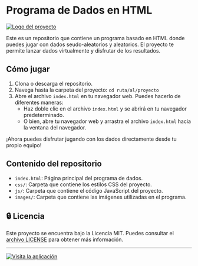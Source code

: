 # Programa de Dados en HTML

[![Logo del proyecto](./images/dice.gif)](https://media.tenor.com/5En-9o6PM6UAAAAC/dice.gif)

Este es un repositorio que contiene un programa basado en HTML donde puedes jugar con dados seudo-aleatorios y aleatorios. El proyecto te permite lanzar dados virtualmente y disfrutar de los resultados.

## Cómo jugar

1. Clona o descarga el repositorio.
2. Navega hasta la carpeta del proyecto: `cd ruta/al/proyecto`
3. Abre el archivo `index.html` en tu navegador web. Puedes hacerlo de diferentes maneras:
   - Haz doble clic en el archivo `index.html` y se abrirá en tu navegador predeterminado.
   - O bien, abre tu navegador web y arrastra el archivo `index.html` hacia la ventana del navegador.

¡Ahora puedes disfrutar jugando con los dados directamente desde tu propio equipo!

## Contenido del repositorio

- `index.html`: Página principal del programa de dados.
- `css/`: Carpeta que contiene los estilos CSS del proyecto.
- `js/`: Carpeta que contiene el código JavaScript del proyecto.
- `images/`: Carpeta que contiene las imágenes utilizadas en el programa.

## 🔒 Licencia

Este proyecto se encuentra bajo la Licencia MIT. Puedes consultar el [archivo LICENSE](LICENSE) para obtener más información.

---

[![Visita la aplicación](https://img.shields.io/badge/Visita%20mi%20p%C3%A1gina%20web-%20-green)](https://dadoueb.netlify.app/)
